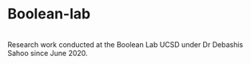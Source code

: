 # Boolean-lab

<br>Research work conducted at the Boolean Lab UCSD under Dr Debashis Sahoo since June 2020.</br>

